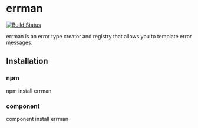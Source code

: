 errman
======

[![Build Status](https://secure.travis-ci.org/apto/errman.png)](http://travis-ci.org/apto/errman)

errman is an error type creator and registry that allows you to template error
messages.

## Installation

### npm

npm install errman

### component

component install errman